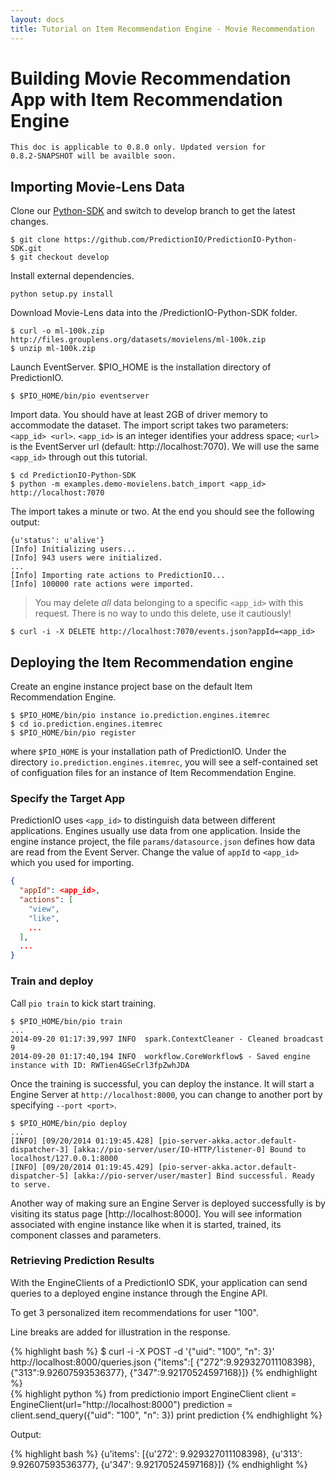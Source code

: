 ```yaml
---
layout: docs
title: Tutorial on Item Recommendation Engine - Movie Recommendation
---
```


# Building Movie Recommendation App with Item Recommendation Engine
<code>This doc is applicable to 0.8.0 only. Updated version for 0.8.2-SNAPSHOT will be availble soon.</code>

## Importing Movie-Lens Data

Clone our
[Python-SDK](https://github.com/PredictionIO/PredictionIO-Python-SDK) and
switch to develop branch to get the latest changes.

```
$ git clone https://github.com/PredictionIO/PredictionIO-Python-SDK.git
$ git checkout develop
```

Install external dependencies.

```
python setup.py install
````

Download Movie-Lens data into the /PredictionIO-Python-SDK folder.

```
$ curl -o ml-100k.zip http://files.grouplens.org/datasets/movielens/ml-100k.zip
$ unzip ml-100k.zip
```

Launch EventServer. $PIO_HOME is the installation directory of PredictionIO.

```
$ $PIO_HOME/bin/pio eventserver
```

Import data. You should have at least 2GB of driver memory to accommodate the dataset. The import script takes two parameters: `<app_id> <url>`.
`<app_id>` is an integer identifies your address space; `<url>` is the
EventServer url (default: http://localhost:7070). We will use the same
`<app_id>` through out this tutorial.

```
$ cd PredictionIO-Python-SDK
$ python -m examples.demo-movielens.batch_import <app_id> http://localhost:7070
```

The import takes a minute or two. At the end you should see the following
output:

```
{u'status': u'alive'}
[Info] Initializing users...
[Info] 943 users were initialized.
...
[Info] Importing rate actions to PredictionIO...
[Info] 100000 rate actions were imported.
```

> You may delete *all* data belonging to a specific `<app_id>` with this
> request.  There is no way to undo this delete, use it cautiously!
```
$ curl -i -X DELETE http://localhost:7070/events.json?appId=<app_id>
```

## Deploying the Item Recommendation engine
Create an engine instance project base on the default Item Recommendation
Engine.

```
$ $PIO_HOME/bin/pio instance io.prediction.engines.itemrec
$ cd io.prediction.engines.itemrec
$ $PIO_HOME/bin/pio register
```
where `$PIO_HOME` is your installation path of PredictionIO.
Under the directory `io.prediction.engines.itemrec`, you will see a
self-contained set of configuation files for an instance of Item Recommendation
Engine.

### Specify the Target App

PredictionIO uses `<app_id>` to distinguish data between different applications.
Engines usually use data from one application. Inside the engine instance project,
the file `params/datasource.json` defines how data are read from the Event Server.
Change the value of `appId` to `<app_id>` which you used for importing.

```json
{
  "appId": <app_id>,
  "actions": [
    "view",
    "like",
    ...
  ],
  ...
}
```

### Train and deploy

Call `pio train` to kick start training.

```
$ $PIO_HOME/bin/pio train
...
2014-09-20 01:17:39,997 INFO  spark.ContextCleaner - Cleaned broadcast 9
2014-09-20 01:17:40,194 INFO  workflow.CoreWorkflow$ - Saved engine instance with ID: RWTien4GSeCrl3fpZwhJDA
```

Once the training is successful, you can deploy the instance. It will start a
Engine Server at `http://localhost:8000`, you can change to another port by
specifying `--port <port>`.

```
$ $PIO_HOME/bin/pio deploy
...
[INFO] [09/20/2014 01:19:45.428] [pio-server-akka.actor.default-dispatcher-3] [akka://pio-server/user/IO-HTTP/listener-0] Bound to localhost/127.0.0.1:8000
[INFO] [09/20/2014 01:19:45.429] [pio-server-akka.actor.default-dispatcher-5] [akka://pio-server/user/master] Bind successful. Ready to serve.
```

Another way of making sure an Engine Server is deployed successfully is by
visiting its status page [http://localhost:8000]. You will see information
associated with engine instance like when it is started, trained, its component
classes and parameters.

### Retrieving Prediction Results
With the EngineClients of a PredictionIO SDK, your application can send queries
to a deployed engine instance through the Engine API.

To get 3 personalized item recommendations for user "100".


<div class="codetabs">
<div data-lang="Raw HTTP">
<p>Line breaks are added for illustration in the response.</p>
{% highlight bash %}
$ curl -i -X POST -d '{"uid": "100", "n": 3}' http://localhost:8000/queries.json
{"items":[
  {"272":9.929327011108398},
  {"313":9.92607593536377},
  {"347":9.92170524597168}]}
{% endhighlight %}
</div>
<div data-lang="Python SDK">
{% highlight python %}
from predictionio import EngineClient
client = EngineClient(url="http://localhost:8000")
prediction = client.send_query({"uid": "100", "n": 3})
print prediction
{% endhighlight %}

<p>Output:</p>
{% highlight bash %}
{u'items': [{u'272': 9.929327011108398}, {u'313': 9.92607593536377}, {u'347':
9.92170524597168}]}
{% endhighlight %}
</div>
</div>
